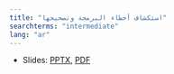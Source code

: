 ```yaml
---
title: "استكشاف أخطاء البرمجة وتصحيحها"
searchterms: "intermediate"
lang: "ar"
---
```

 <ul>
 <li class="ng-binding">Slides:
 <a href="translations/ar/intermediate/Debug.pptx">PPTX</a>,
 <a href="translations/ar/intermediate/Debug.pdf">PDF</a>
 </li>
 </ul>
